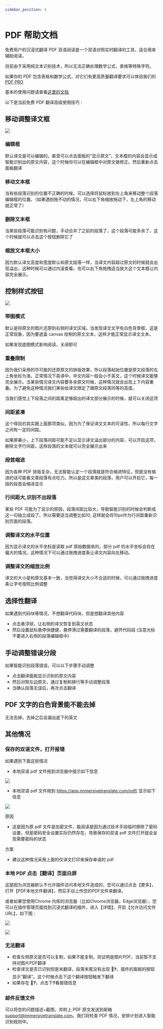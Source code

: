 ```yaml
---
sidebar_position: 4
---
```


# PDF 帮助文档

免费用户的沉浸式翻译 PDF 双语阅读是一个双语对照实时翻译的工具，适合用来辅助阅读。

目前由于采用纯文本识别技术，所以无法正确处理数学公式，表格等特殊字符。

如果你的 PDF 包含表格和数学公式，对它们有更高质量翻译要求可以体验我们的 [PDF PRO](https://app.immersivetranslate.com/pdf-pro/)

基本的使用问题请查看[这里的文档](/docs/usage/#pdf-%E6%96%87%E4%BB%B6%E7%BF%BB%E8%AF%91)

以下是当前免费 PDF 翻译高级使用技巧：

## 移动调整译文框

![](/assets/docs/doc-assets/pdf-move.png)

### 编辑框

默认译文是可以编辑的。甚至可以点击面板的“显示原文”，文本框的内容会显示成智能识别出的原文内容，这个时候你可以在编辑框中对原文做修正。然后重新点击面板翻译

### 移动文本框

当有些段落识别的位置不正确的时候，可以选择将鼠标放到左上角来移动整个段落编辑框的位置。（如果遇到拖不动的情况，可以右下角缩放拖动下，左上角的移动就正常了）

### 删除文本框

当某些段落可能识别有问题，手动合并了之前的段落了，这个段落可能多余了，这个时候就可以点击这个按钮删除它了

### 缩放文本框大小

因为默认译文高度和宽度默认和原文段落一样，当译文内容超过原文的时候就会出现溢出，这种时候可以通过内滚查看。也可以右下角拖拽适当放大这个文本框让内容完全展示。

## 控制样式按钮

![](/assets/docs/doc-assets/pdf-control.png)

### 带图模式

默认是将原文的图片还原到右侧的译文区域。当发现译文文字有白色背景框，这是正常现象，因为要遮盖 canvas 绘制的原文文本，这样才能正常显示译文文本。

如果发现底图模式影响阅读，关闭即可

### 重叠限制

因为我们采用的尽可能的还原原文的排版效果，所以段落起始位置是原文段落的左上角坐标为准。正常情况下英译中，中文内容一般会小于英文，这个时候译文能够完全展示。当某些情况译文内容要多余原文时候，这种情况就会出现上下内容重叠。为了避免这种情况我们某些给译文限定了跟原文段落同等的高度。

当我们感觉上下段落之间的距离足够超出的译文部分展示的时候，就可以关闭这项

### 间距紧凑

这个得目的其实跟上面那项类似，因为为了保证译文文本的可读性，所以每行文字之间有一定的间距。

如果屏幕小，上下段落间距可能不足以显示译文溢出部分的内容，可以开启这项，删除文字行间距，这样段落的文本就可以完全展示出来

### 段首缩进

因为各种 PDF 排版复杂，无法智能认定一个段落就是符合缩进特征，但是没有缩进的话可能看文章段落有点吃力。所以是这文章类的段落，用户可以开启它，每一段的段首会缩进显示

### 行间距大,识别不出段落

某些 PDF 可能为了显示的原因，段落间距比较大，导致智能识别的时候会判断成这一句独立成段了。所以需要适当调整比如10, 这样就会将10px作为行间距重新识别页面的段落。

### 调整译文的水平位置

因为显示译文的水平坐标是读取 pdf 原始数据来的，部分 pdf 的水平坐标会存在偏大的情况。这种情况下可以通过拖拽进度条让译文内容向左移动。

### 调整译文的缩放比例

译文的大小是和原文基本一致，当觉得译文大小不合适的时候，可以通过拖拽进度条让字号按照比例调整

## 选择性翻译

如果遇到代码块等情况，不想翻译代码块，但是想翻译其他内容

- 点击悬浮球，让右侧的译文恢复到英文状态
- 然后设置鼠标悬停快捷键，悬停滑过需要翻译的段落，避开代码段 (注意光标不要进入右侧的段落编辑框中)

## 手动调整错误分段

如果智能识别段落错误，可以以下步骤手动调整

- 点击翻译面板显示识别的原文内容
- 然后对照左边原文，通过复制和换行等手动调整段落
- 当确认段落无误后，再次点击翻译

## PDF 文字的白色背景能不能去掉

无法去掉，去掉之后会漏出底下的英文

## 其他情况

### 保存的双语文件，打开报错

如果遇到下面这些情况

- 本地双语 pdf 文件拖到浏览器中提示如下信息

![](/assets/docs/doc-assets/pdf-open-error.png)

- 本地双语 pdf 文件拖到 https://app.immersivetranslate.com/pdf/ 显示如下信息

![](/assets/docs/doc-assets/pdf-open-pwd.png)

原因

- 这是因为原 pdf 文件是加密文件，能阅读是因为通过技术手段临时擦除了密码设置，但是密码安全设置实际仍然存在，导致保存的双语 pdf 文件打开就会呈现需要密码的状态

方案

- 建议这种情况采用上面的仅译文打印来保存单语的 pdf

### 本地 PDF 点击【翻译】页面白屏

这是因为浏览器默认不允许插件访问本地文件造成的，您可以通过点击【更多】，打开【PDF本地文件翻译】，然后手动上传您的PDF文件来翻译。

或者如果您使用Chrome 内核的浏览器（比如Chrome浏览器，Edge浏览器），您可以在插件管理页面找到沉浸式翻译的插件，进入【详情】，开启【允许访问文件URL】，如下图：

![](https://s.immersivetranslate.com/assets/allow-local-file-1.png)

![](https://s.immersivetranslate.com/assets/allow-pdf-2.png)

### 无法翻译

- 检查左侧原文是否可以复制，如果不能复制，则证明是图片PDF，当前暂不支持对图片PDF翻译
- 检查译文是否已识别但是未翻译，段落末尾没有出现 🔄❓，插件的面板的按钮显示“翻译”。这个时候点击下这个翻译按钮触发下翻译
- 如果存在 🔄❓，点击下❓看报错信息

### 邮件反馈文件

可以将您的问题描述+截图，并附上 PDF 原文发送到邮箱 support@immersivetranslate.com。我们将检查 PDF 情况，安排计划进入智能识别规则中。
